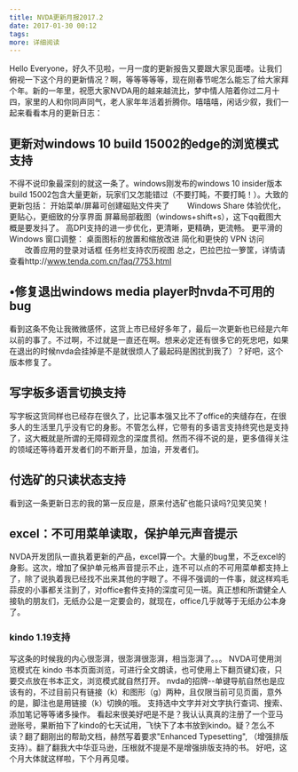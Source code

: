 ```yaml
---
title: NVDA更新月报2017.2
date: 2017-01-30 00:12
tags:
more: 详细阅读
---
```

Hello Everyone，好久不见啦，一月一度的更新报告又要跟大家见面喽。让我们俯视一下这个月的更新情况？啊，等等等等等，现在刚春节呢怎么能忘了给大家拜个年。新的一年里，祝愿大家NVDA用的越来越流比，梦中情人陪着你过二月十四，家里的人和你同声同气，老人家年年活着折腾你。嘻嘻嘻，闲话少叙，我们一起来看看本月的更新日志：
## 更新对windows 10 build 15002的edge的浏览模式支持 #
不得不说印象最深刻的就这一条了。windows刚发布的windows 10 insider版本 build 15002包含大量更新，玩家们又怎能错过（不要打盹，不要打盹！）。大致的更新包括：
开始菜单/屏幕可创建磁贴文件夹了
　　Windows Share 体验优化，更贴心，更细致的分享界面
屏幕局部截图（windows+shift+s），这下qq截图大概是要发抖了。
高DPI支持的进一步优化，更清晰，更精确，更流畅。
更平滑的 Windows 窗口调整：
桌面图标的放置和缩放改进
简化和更快的 VPN 访问
　　改善应用的登录对话框
任务栏支持农历视图
总之，巴拉巴拉一箩筐，详情请查看http://www.tenda.com.cn/faq/7753.html
## •修复退出windows media player时nvda不可用的bug #
看到这条不免让我微微感怀，这货上市已经好多年了，最后一次更新也已经是六年以前的事了。不过啊，不过就是一直还在啊。想来必定还有很多它的死忠吧，如果在退出的时候nvda会挂掉是不是就很烦人了最起码是困扰到我了）？好吧，这个版本修复了。
## 写字板多语言切换支持 #
写字板这货同样也已经存在很久了，比记事本强又比不了office的夹缝存在，在很多人的生活里几乎没有它的身影。不管怎么样，它带有的多语言支持终究也是支持了，这大概就是所谓的无障碍观念的深度贯彻。然而不得不说的是，更多值得关注的领域还等待着开发者们的不断开垦，加油，开发者们。
## 付选矿的只读状态支持 #
看到这一条更新日志的我的第一反应是，原来付选矿也能只读吗?见笑见笑！
## excel：不可用菜单读取，保护单元声音提示
NVDA开发团队一直执着更新的产品，excel算一个。大量的bug里，不乏excel的身影。这次，增加了保护单元格声音提示不止，连不可以点的不可用菜单都支持上了，除了说执着我已经找不出来其他的字眼了。不得不强调的一件事，就这样鸡毛蒜皮的小事都关注到了，对office套件支持的深度可见一斑。真正想和所谓健全人接轨的朋友们，无纸办公是一定要会的，就现在，office几乎就等于无纸办公本身了。
### kindo 1.19支持 #
写这条的时候我的内心很澎湃，很澎湃很澎湃，相当澎湃了。。。
NVDA可使用浏览模式在 kindo 书本页面浏览，可进行全文朗读，也可使用上下翻页键幻夜，只要交点放在书本正文，浏览模式就自然打开。
nvda的招牌--单键导航自然也是应该有的，不过目前只有链接（k）和图形（g）两种，且仅限当前可见页面，意外的是，脚注也是用链接（k）切换的哦。
支持选中文字并对文字执行查词、搜索、添加笔记等等诸多操作。
看起来很美好吧是不是？我认认真真的注册了一个亚马逊账号，果断拍下了kindo的七天试用，飞快下了本书放到kindo。疑？怎么不读？翻了翻刚出的帮助文档，赫然写着要求"Enhanced Typesetting", （增强排版支持）。翻了翻我大中华亚马逊，压根就不提是不是增强排版支持的书。
好吧，这个月大体就这样啦，下个月再见喽。